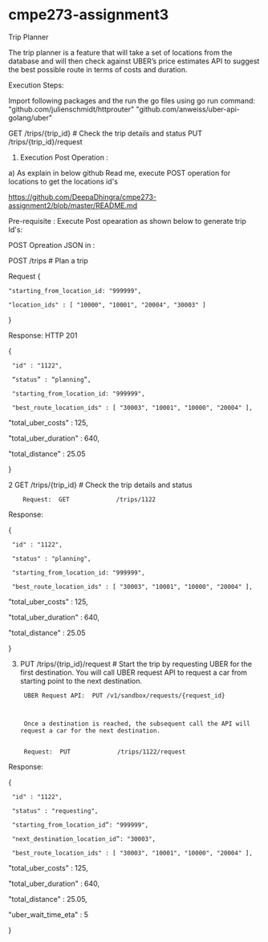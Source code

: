 # cmpe273-assignment3


Trip Planner

The trip planner is a feature that will take a set of locations from the database and will then check against UBER’s price estimates API to suggest the best possible route in terms of costs and duration.

Execution Steps:

Import following packages and the run the go files using go run command: 
"github.com/julienschmidt/httprouter"
"github.com/anweiss/uber-api-golang/uber"



GET        /trips/{trip_id} # Check the trip details and status
PUT        /trips/{trip_id}/request 

1) Execution Post Operation :

a) As explain in below github Read me, execute POST operation for locations to get the locations id's

https://github.com/DeepaDhingra/cmpe273-assignment2/blob/master/README.md

Pre-requisite : Execute Post opearation as shown below to generate trip Id's:

POST Opreation JSON in :

POST        /trips   # Plan a trip

Request
{

    "starting_from_location_id: "999999",

    "location_ids" : [ "10000", "10001", "20004", "30003" ] 

}

 Response: HTTP 201


{

     "id" : "1122",

     “status” : “planning”,

     "starting_from_location_id: "999999",

     "best_route_location_ids" : [ "30003", "10001", "10000", "20004" ],

  "total_uber_costs" : 125,

  "total_uber_duration" : 640,

  "total_distance" : 25.05 

}

2 GET        /trips/{trip_id} # Check the trip details and status
        

        Request:  GET             /trips/1122


Response:


{

     "id" : "1122",

     "status" : "planning",

     "starting_from_location_id: "999999",

     "best_route_location_ids" : [ "30003", "10001", "10000", "20004" ],

  "total_uber_costs" : 125,

  "total_uber_duration" : 640,

  "total_distance" : 25.05 

}



3) PUT        /trips/{trip_id}/request # Start the trip by requesting UBER for the first destination. You will call UBER request API to request a car from starting point to the next destination.
        

        UBER Request API:  PUT /v1/sandbox/requests/{request_id}

        

        Once a destination is reached, the subsequent call the API will request a car for the next destination.


        Request:  PUT             /trips/1122/request


Response:


{

     "id" : "1122",

     "status" : "requesting",

     "starting_from_location_id”: "999999",

     "next_destination_location_id”: "30003",

     "best_route_location_ids" : [ "30003", "10001", "10000", "20004" ],

  "total_uber_costs" : 125,

  "total_uber_duration" : 640,

  "total_distance" : 25.05,

  "uber_wait_time_eta" : 5 

}
